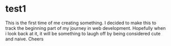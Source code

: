 # test1

This is the first time of me creating something. I decided to make this to track the beginning part of my journey in web development.
Hopefully when i look back at it, it will be something to laugh off by being considered cute and naive.
Cheers
